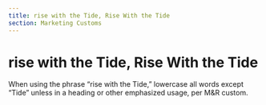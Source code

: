 ```yaml
---
title: rise with the Tide, Rise With the Tide
section: Marketing Customs
---
```

# rise with the Tide, Rise With the Tide

When using the phrase “rise with the Tide,” lowercase all words except “Tide” unless in a heading or other emphasized usage, per M&R custom.